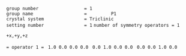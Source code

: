 `group number                 = 1`
`group name                   =         P1`
`crystal system               = Triclinic`
`setting number               = 1`
`number of symmetry operators = 1`

`+x,+y,+z`

`= operator 1 =`
` 1.0 0.0 0.0 0.0`
` 0.0 1.0 0.0 0.0`
` 0.0 0.0 1.0 0.0`